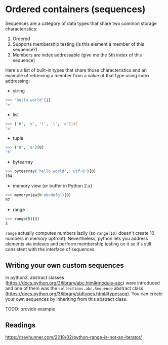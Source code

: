 # Ordered containers (sequences)

Sequences are a category of data types that share two common storage characteristics: 

1. Ordered 
2. Supports membership testing (is this element a member of this sequence?)
2. Members are index addressable (give me the 5th index of this sequence)

Here's a list of built-in types that share those characteristics and an example of retrieving a member from a value of that type using index addressing: 

* string 
```bash
>>> 'hello world'[1]
'e'
```

* list 
```bash
>>> ['h', 'e', 'l', 'l', 'o'][4]
'o'
```

* tuple 
```bash
>>> ('h', 'e')[0]
'h'
```

* bytearray
```bash
>>> bytearray('hello world', 'utf-8')[0]
104
```

* memory view (or buffer in Python 2.x)
```bash
>>> memoryview(b'abcdefg')[0]
97
```

* range
```bash
>>> range(5)[3]
3
```

`range` actually computes numbers lazily (so `range(10)` doesn't create 10 numbers in memory upfront). Nevertheless, python lets you address elements via indexes and perform membership testing on it so it's still consistent with the interface of sequences. 

## Writing your own custom sequences 

In python3, abstract classes (https://docs.python.org/3/library/abc.html#module-abc) were introduced and one of them was the `collections.abc.Sequence` abstract class (https://docs.python.org/3/library/stdtypes.html#typesseq). You can create your own sequences by inheriting from this abstract class.

TODO: provide example

## Readings 

https://treyhunner.com/2018/02/python-range-is-not-an-iterator/